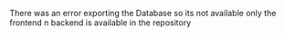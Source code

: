 There was an error exporting the Database so its not available only the frontend n backend is available in the repository
